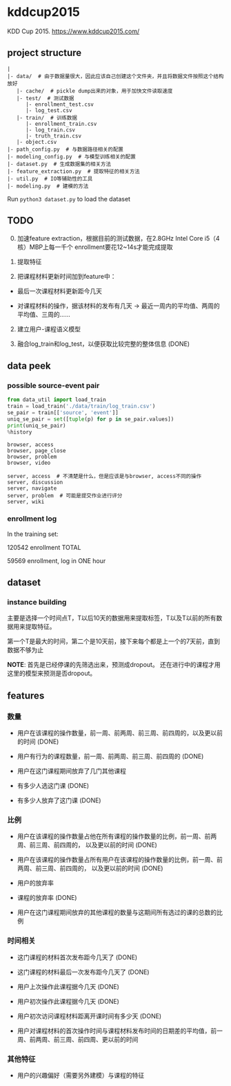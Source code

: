 # kddcup2015

KDD Cup 2015. https://www.kddcup2015.com/



## project structure

```
|
|- data/  # 由于数据量很大，因此应该自己创建这个文件夹，并且将数据文件按照这个结构放好
   |- cache/  # pickle dump出来的对象，用于加快文件读取速度
   |- test/  # 测试数据
      |- enrollment_test.csv
      |- log_test.csv
   |- train/  # 训练数据
      |- enrollment_train.csv
      |- log_train.csv
      |- truth_train.csv
   |- object.csv
|- path_config.py  # 与数据路径相关的配置
|- modeling_config.py  # 与模型训练相关的配置
|- dataset.py  # 生成数据集的相关方法
|- feature_extraction.py  # 提取特征的相关方法
|- util.py  # IO等辅助性的工具
|- modeling.py  # 建模的方法
```

Run `python3 dataset.py` to load the dataset



## TODO

0. 加速feature extraction，根据目前的测试数据，在2.8GHz Intel Core i5（4核）MBP上每一千个
enrollment要花12~14s才能完成提取

0. 提取特征

1. 把课程材料更新时间加到feature中：

  + 最后一次课程材料更新距今几天

  + 对课程材料的操作，据该材料的发布有几天 -> 最近一周内的平均值、两周的平均值、三周的......


2. 建立用户-课程语义模型

3. 融合log_train和log_test，以便获取比较完整的整体信息 (DONE)



## data peek

### possible source-event pair

```python
from data_util import load_train
train = load_train('./data/train/log_train.csv')
se_pair = train[['source', 'event']]
uniq_se_pair = set([tuple(p) for p in se_pair.values])
print(uniq_se_pair)
%history
```

    browser, access
    browser, page_close
    browser, problem
    browser, video

    server, access  # 不清楚是什么，但是应该是与browser, access不同的操作
    server, discussion
    server, navigate
    server, problem  # 可能是提交作业进行评分
    server, wiki


### enrollment log

In the training set:

120542 enrollment TOTAL

59569 enrollment, log in ONE hour



## dataset

### instance building

主要是选择一个时间点T，T以后10天的数据用来提取标签，T以及T以前的所有数据用来提取特征。

第一个T是最大的时间，第二个是10天前，接下来每个都是上一个的7天前，直到数据不够为止


**NOTE**:
首先是已经停课的先筛选出来，预测成dropout。
还在进行中的课程才用这里的模型来预测是否dropout。



## features

### 数量

+ 用户在该课程的操作数量，前一周、前两周、前三周、前四周的，以及更以前的时间 (DONE)

+ 用户有行为的课程数量，前一周、前两周、前三周、前四周的 (DONE)

+ 用户在这门课程期间放弃了几门其他课程

+ 有多少人选这门课 (DONE)

+ 有多少人放弃了这门课 (DONE)


### 比例

+ 用户在该课程的操作数量占他在所有课程的操作数量的比例，前一周、前两周、前三周、前四周的，
以及更以前的时间 (DONE)

+ 用户在该课程的操作数量占所有用户在该课程的操作数量的比例，前一周、前两周、前三周、前四周的，
以及更以前的时间 (DONE)

+ 用户的放弃率

+ 课程的放弃率 (DONE)

+ 用户在这门课程期间放弃的其他课程的数量与这期间所有选过的课的总数的比例


### 时间相关

+ 这门课程的材料首次发布距今几天了 (DONE)

+ 这门课程的材料最后一次发布距今几天了 (DONE)

+ 用户上次操作此课程据今几天 (DONE)

+ 用户初次操作此课程据今几天 (DONE)

+ 用户初次访问课程材料距离开课时间有多少天 (DONE)

+ 用户对课程材料的首次操作时间与课程材料发布时间的日期差的平均值，前一周、前两周、前三周、前四周、更以前的时间


### 其他特征

+ 用户的兴趣偏好（需要另外建模）与课程的特征
